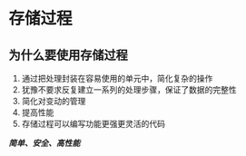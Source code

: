 # 存储过程

## 为什么要使用存储过程

  1. 通过把处理封装在容易使用的单元中，简化复杂的操作
  2. 犹豫不要求反复建立一系列的处理步骤，保证了数据的完整性
  3. 简化对变动的管理
  4. 提高性能
  5. 存储过程可以编写功能更强更灵活的代码

***简单、安全、高性能***